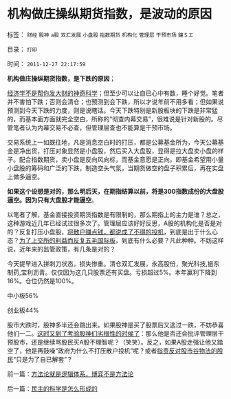 # 机构做庄操纵期货指数，是波动的原因

标签： `财经` `股神` `a股` `双汇发展` `小盘股` `指数期货` `机构化` `管理层` `干预市场` `鑲＄エ` 

目录： `打印`

时间： `2011-12-27 22:17:59`

**机构做庄操纵期货指数，是下跌的原因**；

[经济学不是帮你发大财的神奇科学](../../../2011/6/30/学点经济学不能帮你发大财.md)；但至少可以让自已心中有数，睡个好觉。笔者并不害怕下跌；否则会清仓；也预测到会下跌，所以才说年前不用多看；但如果说预测到今天下跌的力度，则是说瞎话。今天下跌特别是新股板块的下跌是非常猛的，而基本面方面就完全空白，所称的“彻查内幕交易”，很难说是针对新股的。尽管笔者认为内幕交易不必查，但管理层查也不能算是干预市场。

交易系统上一如既往地，凡是消息空白时的打压，都是公募基金所为，今天公募基金是净出货，打压对象显然是小盘股，然后买入大盘股，显得是拉大盘卖小盘的样子。配合指数期货，卖小盘是反向风向标，而基金意愿是正向。即基金希望用小量小盘股的筹码和广泛的下跌，制造空头气氛，当期货做空的盘子积累后，再在实盘上做多逼空。

**如果这个设想是对的，那么明后天，在期指结算以前，将是300指数成份的大盘股逼空。因为只有大盘股才能逼空**。

以笔者了解，基金直接投资期货指数是有限制的，那么期指上的主力是谁？总之，这种游戏近几年已经试过很多次了。管理层应该好好反思，A股的机构化是否是对的？反复打压小盘股，[将散户赚点钱，都说成了不得的投机](../../../2007/8/30/散户赚钱就是投机吗？.md)，到底是出于什么心态？[为了上交所的利益而反复五毛国际板](../../../2011/12/16/废除股市“谷物法”，A股将有一波大牛市.md)，到底有什么必要？凡此种种。不妨这样说，近年来的监管政策，有几条是对的？

今天提早进入拼刺刀状态，损失惨重。清仓双汇发展，永高股份，聚光科技,振东制药,宝利沥青。仅仅因为这几只股票还有买盘。亏损超过5%。本年赢利下降到16%。仓位仍然是100%。

中小板56%

创业板44%

股市大跌时，股神多半还会跳出来。如果股神是买了股票后又逃过一跌，不妨恭喜他们一二。[这时又到了考验股神们劣根性的时侯了](../../../2011/4/13/五毛股神的劣根性.md)：那么他是否还会批评管理层干预股市，还是继续骂股民买A股不理智呢？（笑笑）。反之，如果A股走强让他又踏空了，他是再鼓噪“政府为什么不打压散户投机”呢？或者[指责反对股市谷物法的股民](../../../2011/12/19/废除谷物法不是干预市场，谩骂市场将制造新的熊市.md)“只是为了自已解套”？



前一篇：[方法论就是逻辑体系，博弈不是方法论](../../../2011/12/27/方法论就是逻辑体系，博弈不是方法论.md)

后一篇：[民主的科学是怎么形成的](../../../2011/12/28/民主的科学是怎么形成的.md)